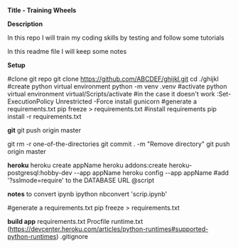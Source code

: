 **Title - Training Wheels**


**Description**

In this repo I will train my coding skills by testing and follow some tutorials

In this readme file I will keep some notes 


**Setup**

#clone git repo
git clone https://github.com/ABCDEF/ghijkl.git
cd ./ghijkl
#create python virtual environment
python -m venv .venv
#activate python virtual environment
virtual/Scripts/activate
#in the case it doesn't work :Set-ExecutionPolicy Unrestricted -Force
install gunicorn
#generate a requirements.txt
pip freeze > requirements.txt
#install requirements
pip install -r requirements.txt


**git**
git push origin master

git rm -r one-of-the-directories
git commit . -m "Remove directory"
git push origin master

**heroku**
heroku create appName
heroku addons:create heroku-postgresql:hobby-dev --app appName
heroku config --app appName  #add '?sslmode=require' to the DATABASE URL @script

**notes**
to convert ipynb
ipython nbconvert 'scrip.ipynb'

#generate a requirements.txt
pip freeze > requirements.txt

**build app**
requirements.txt
Procfile
runtime.txt (https://devcenter.heroku.com/articles/python-runtimes#supported-python-runtimes)
.gitignore
